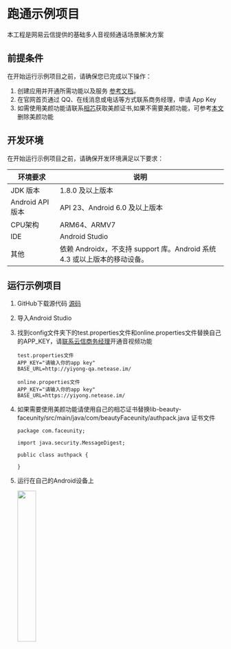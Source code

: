 # 跑通示例项目
本工程是网易云信提供的基础多人音视频通话场景解决方案

##  前提条件

在开始运行示例项目之前，请确保您已完成以下操作：
1. 创建应用并开通所需功能以及服务 [参考文档](应用创建和服务开通.md)。
2. 在官网首页通过 QQ、在线消息或电话等方式联系商务经理，申请 App Key
3. 如需使用美颜功能请联系[相芯](https://www.faceunity.com/)获取美颜证书,如果不需要美颜功能，可参考[本文](../进阶功能/../开发文档/进阶功能/美颜_Android.md)删除美颜功能 

## 开发环境 
在开始运行示例项目之前，请确保开发环境满足以下要求：

| 环境要求         | 说明                                                         |
| ---------------- | ------------------------------------------------------------ |
| JDK 版本         | 1.8.0 及以上版本                                             |
| Android API 版本 | API 23、Android 6.0 及以上版本                               |
| CPU架构          | ARM64、ARMV7                                                 |
| IDE              | Android Studio                                               |
| 其他             | 依赖 Androidx，不支持 support 库。Android 系统 4.3 或以上版本的移动设备。 |

## 运行示例项目
1. GitHub下载源代码 [源码](https://github.com/netease-kit/NEGroupCall/tree/master/Android)
2. 导入Android Studio
3. 找到config文件夹下的test.properties文件和online.properties文件替换自己的APP_KEY，请[联系云信商务经理](https://yunxin.163.com/bizQQWPA.html)开通音视频功能
   
    ```
    test.properties文件
    APP_KEY="请输入你的app key"
    BASE_URL=http://yiyong-qa.netease.im/

    online.properties文件
    APP_KEY="请输入你的app key"
    BASE_URL=https://yiyong.netease.im/

    ```
  
4. 如果需要使用美颜功能请使用自己的相芯证书替换lib-beauty-faceunity/src/main/java/com/beautyFaceunity/authpack.java 证书文件
  
    ```
    package com.faceunity;

    import java.security.MessageDigest;

    public class authpack {

    }
    ```

5. 运行在自己的Android设备上
  
    <image width=30% src="../images/首页.png">